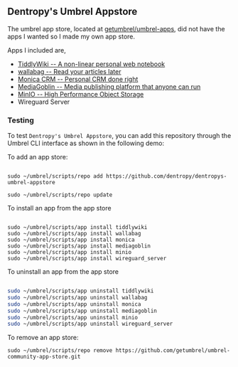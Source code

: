 ## Dentropy's Umbrel Appstore

The umbrel app store, located at [getumbrel/umbrel-apps](https://github.com/getumbrel/umbrel-apps), did not have the apps I wanted so I made my own app store.

Apps I included are,

* [TiddlyWiki  -- A non-linear personal web notebook](http://tiddlywiki.com/)
* [wallabag    -- Read your articles later](https://www.wallabag.it/en)
* [Monica CRM  -- Personal CRM done right](https://www.monicahq.com/)
* [MediaGoblin -- Media publishing platform that anyone can run](https://mediagoblin.org/)
* [MinIO       -- High Performance Object Storage](https://min.io/)
* Wireguard Server

### Testing

<!-- To test `Dentropy's Umbrel Appstore`, you can add this repository through the Umbrel user interface as shown in the following demo:

https://user-images.githubusercontent.com/10330103/197889452-e5cd7e96-3233-4a09-b475-94b754adc7a3.mp4

Alternatively, you can use the Umbrel CLI as described below. -->

To test `Dentropy's Umbrel Appstore`, you can add this repository through the Umbrel CLI interface as shown in the following demo:

To add an app store:
```

sudo ~/umbrel/scripts/repo add https://github.com/dentropy/dentropys-umbrel-appstore

sudo ~/umbrel/scripts/repo update

```

To install an app from the app store

```

sudo ~/umbrel/scripts/app install tiddlywiki
sudo ~/umbrel/scripts/app install wallabag
sudo ~/umbrel/scripts/app install monica
sudo ~/umbrel/scripts/app install mediagoblin
sudo ~/umbrel/scripts/app install minio
sudo ~/umbrel/scripts/app install wireguard_server

```

To uninstall an app from the app store

``` bash

sudo ~/umbrel/scripts/app uninstall tiddlywiki
sudo ~/umbrel/scripts/app uninstall wallabag
sudo ~/umbrel/scripts/app uninstall monica
sudo ~/umbrel/scripts/app uninstall mediagoblin
sudo ~/umbrel/scripts/app uninstall minio
sudo ~/umbrel/scripts/app uninstall wireguard_server

```

To remove an app store:

```
sudo ~/umbrel/scripts/repo remove https://github.com/getumbrel/umbrel-community-app-store.git
```
